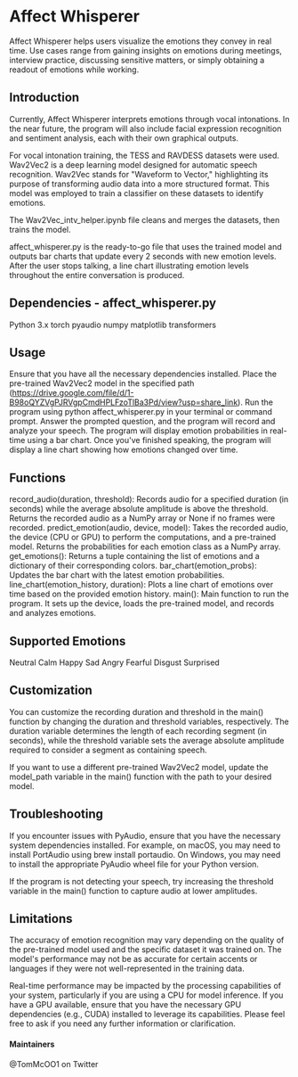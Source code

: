 # Affect Whisperer
Affect Whisperer helps users visualize the emotions they convey in real time. Use cases range from gaining insights on emotions during meetings, interview practice, discussing sensitive matters, or simply obtaining a readout of emotions while working.

## Introduction
Currently, Affect Whisperer interprets emotions through vocal intonations. In the near future, the program will also include facial expression recognition and sentiment analysis, each with their own graphical outputs.

For vocal intonation training, the TESS and RAVDESS datasets were used. Wav2Vec2 is a deep learning model designed for automatic speech recognition. Wav2Vec stands for "Waveform to Vector," highlighting its purpose of transforming audio data into a more structured format. This model was employed to train a classifier on these datasets to identify emotions.

The Wav2Vec_intv_helper.ipynb file cleans and merges the datasets, then trains the model.

affect_whisperer.py is the ready-to-go file that uses the trained model and outputs bar charts that update every 2 seconds with new emotion levels. After the user stops talking, a line chart illustrating emotion levels throughout the entire conversation is produced.

## Dependencies - affect_whisperer.py
Python 3.x
torch
pyaudio
numpy
matplotlib
transformers


## Usage
Ensure that you have all the necessary dependencies installed.
Place the pre-trained Wav2Vec2 model in the specified path (https://drive.google.com/file/d/1-B98oQYZVgPJRVgpCmdHPLFzoTlBa3Pd/view?usp=share_link).
Run the program using python affect_whisperer.py in your terminal or command prompt.
Answer the prompted question, and the program will record and analyze your speech.
The program will display emotion probabilities in real-time using a bar chart.
Once you've finished speaking, the program will display a line chart showing how emotions changed over time.


## Functions

record_audio(duration, threshold): Records audio for a specified duration (in seconds) while the average absolute amplitude is above the threshold. Returns the recorded audio as a NumPy array or None if no frames were recorded.
predict_emotion(audio, device, model): Takes the recorded audio, the device (CPU or GPU) to perform the computations, and a pre-trained model. Returns the probabilities for each emotion class as a NumPy array.
get_emotions(): Returns a tuple containing the list of emotions and a dictionary of their corresponding colors.
bar_chart(emotion_probs): Updates the bar chart with the latest emotion probabilities.
line_chart(emotion_history, duration): Plots a line chart of emotions over time based on the provided emotion history.
main(): Main function to run the program. It sets up the device, loads the pre-trained model, and records and analyzes emotions.


## Supported Emotions
Neutral
Calm
Happy
Sad
Angry
Fearful
Disgust
Surprised

## Customization
You can customize the recording duration and threshold in the main() function by changing the duration and threshold variables, respectively. The duration variable determines the length of each recording segment (in seconds), while the threshold variable sets the average absolute amplitude required to consider a segment as containing speech.

If you want to use a different pre-trained Wav2Vec2 model, update the model_path variable in the main() function with the path to your desired model.

## Troubleshooting
If you encounter issues with PyAudio, ensure that you have the necessary system dependencies installed. For example, on macOS, you may need to install PortAudio using brew install portaudio. On Windows, you may need to install the appropriate PyAudio wheel file for your Python version.

If the program is not detecting your speech, try increasing the threshold variable in the main() function to capture audio at lower amplitudes.

## Limitations
The accuracy of emotion recognition may vary depending on the quality of the pre-trained model used and the specific dataset it was trained on. The model's performance may not be as accurate for certain accents or languages if they were not well-represented in the training data.

Real-time performance may be impacted by the processing capabilities of your system, particularly if you are using a CPU for model inference. If you have a GPU available, ensure that you have the necessary GPU dependencies (e.g., CUDA) installed to leverage its capabilities.
Please feel free to ask if you need any further information or clarification.

#### Maintainers
@TomMcOO1 on Twitter

